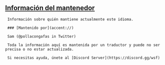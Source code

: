  ## [Información del mantenedor](accent://)

     Información sobre quién mantiene actualmente este idioma.

     ### [Mantenido por](accent://)

     Sam (@pollacongafas in Twitter)

     Toda la información aquí es mantenida por un traductor y puede no ser precisa o no estar actualizada.

     Si necesitas ayuda, únete al [Discord Server](https://discord.gg/wsf)
